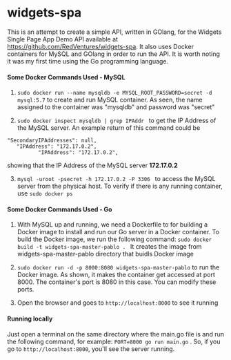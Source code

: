 # widgets-spa

This is an attempt to create a simple API, written in GOlang, for the Widgets Single Page App Demo API available at https://github.com/RedVentures/widgets-spa. It also uses Docker containers for MySQL and GOlang in order to run the API. It is worth noting it was my first time using the Go programming language.



#### Some Docker Commands Used - MySQL
1) ```sudo docker run --name mysqldb -e MYSQL_ROOT_PASSWORD=secret -d mysql:5.7``` to create and run MySQL container. As seen, the name assigned to the container was "mysqldb" and password was "secret"

2) ```sudo docker inspect mysqldb | grep IPAddr ``` to get the IP Address of the MySQL server. 
An example return of this command could be 
```
"SecondaryIPAddresses": null,
   "IPAddress": "172.17.0.2",
          "IPAddress": "172.17.0.2", 
 ```
 showing that the IP Address of the MySQL server **172.17.0.2**
 
 3) ```mysql -uroot -psecret -h 172.17.0.2 -P 3306 ``` to access the MySQL server from the physical host. To verify if there is any running container, use ``` sudo docker ps ```

#### Some Docker Commands Used - Go
1) With MySQL up and running, we need a Dockerfile to for building a Docker image to install and run our Go server in a Docker container. To build the Docker image, we run the following command: ```sudo docker build -t widgets-spa-master-pablo . ``` It creates the image from widgets-spa-master-pablo directory that buidls Docker image

2) ``` sudo docker run -d -p 8000:8080 widgets-spa-master-pablo ``` to run the Docker image. As shown, it makes the container get accessed at port 8000. The container's port is 8080 in this case. You can modify these ports.

3) Open the browser and goes to ```http://localhost:8000``` to see it running

#### Running locally
Just open a terminal on the same directory where the main.go file is and run the following command, for example: ```PORT=8000 go run main.go``` . So, if you go to ```http://localhost:8000```, you'll see the server running. 
